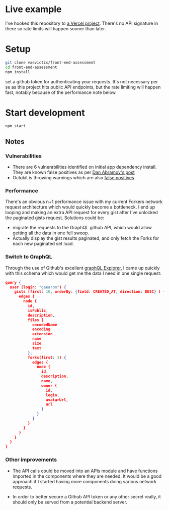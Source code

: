# Live example
I've hooked this repository to [a Vercel project](https://front-end-assessment-nine.vercel.app).
There's no API signature in there so rate limits will happen sooner than later.

# Setup
```bash
git clone vaevictis/front-end-assessment
cd front-end-assessment
npm install
```
set a github token for authenticating your requests. It's not necessary per se as this project hits public API endpoints, but the rate limiting will happen fast, notably because of the performance note below.

# Start development
`npm start`

## Notes
### Vulnerabilities
- There are 6 vulnerabilities identified on initial app dependency install. They are known false positives as per [Dan Abramov's post](https://overreacted.io/npm-audit-broken-by-design/)
- Octokit is throwing warnings which are also [false positives](https://github.com/octokit/plugin-throttling.js/issues/583)

### Performance
There's an obvious n+1 performance issue with my current Forkers network request architecture which would quickly become a bottleneck.
I end up looping and making an extra API request for every gist after I've unlocked the paginated gists request.
Solutions could be:
- migrate the requests to the GraphQL github API, which would allow getting all the data in one fell swoop.
- Actually display the gist results paginated, and only fetch the Forks for each new paginated set load.

### Switch to GraphQL
Through the use of Github's excellent [graphQL Explorer](https://docs.github.com/en/graphql/overview/explorer), I came up quickly with this schema which would get me the data I need in one single request:

```json
query {
  user (login: "gaearon") {
    gists (first: 10, orderBy: {field: CREATED_AT, direction: DESC} ) {
      edges {
        node {
          id,
          isPublic,
          description,
          files {
            encodedName
            encoding
            extension
            name
            size
            text
          },
          forks(first: 3) {
            edges {
              node {
                id,
                description,
                name,
                owner {
                  id,
                  login,
                  avatarUrl,
                  url
                }
              }
            }
          }
        }
      }
    }
  }
}
```

### Other improvements
- The API calls could be moved into an APIs module and have functions imported in the components where they are needed. It would be a good approach if I started having more components doing various network requests.

- In order to better secure a Github API token or any other secret really, it should only be served from a potential backend server.
